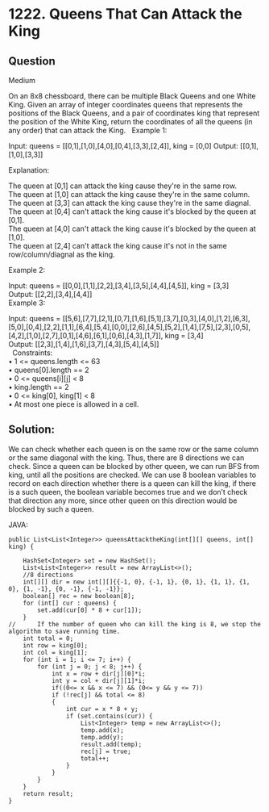 # 1222. Queens That Can Attack the King

## Question
Medium

On an 8x8 chessboard, there can be multiple Black Queens and one White King. Given an array of integer coordinates queens that represents the positions of the Black Queens, and a pair of coordinates king that represent the position of the White King, return the coordinates of all the queens (in any order) that can attack the King.
 
Example 1:

Input: queens = [[0,1],[1,0],[4,0],[0,4],[3,3],[2,4]], king = [0,0]
Output: [[0,1],[1,0],[3,3]]

Explanation: 

The queen at [0,1] can attack the king cause they're in the same row.  
The queen at [1,0] can attack the king cause they're in the same column.  
The queen at [3,3] can attack the king cause they're in the same diagnal.  
The queen at [0,4] can't attack the king cause it's blocked by the queen at [0,1].  
The queen at [4,0] can't attack the king cause it's blocked by the queen at [1,0].  
The queen at [2,4] can't attack the king cause it's not in the same row/column/diagnal as the king.  

Example 2:

Input: queens = [[0,0],[1,1],[2,2],[3,4],[3,5],[4,4],[4,5]], king = [3,3]  
Output: [[2,2],[3,4],[4,4]]  
Example 3:

Input: queens = [[5,6],[7,7],[2,1],[0,7],[1,6],[5,1],[3,7],[0,3],[4,0],[1,2],[6,3],[5,0],[0,4],[2,2],[1,1],[6,4],[5,4],[0,0],[2,6],[4,5],[5,2],[1,4],[7,5],[2,3],[0,5],[4,2],[1,0],[2,7],[0,1],[4,6],[6,1],[0,6],[4,3],[1,7]], king = [3,4]  
Output: [[2,3],[1,4],[1,6],[3,7],[4,3],[5,4],[4,5]]  
 
Constraints:  
•	1 <= queens.length <= 63  
•	queens[0].length == 2  
•	0 <= queens[i][j] < 8  
•	king.length == 2  
•	0 <= king[0], king[1] < 8  
•	At most one piece is allowed in a cell.  


## Solution:

We can check whether each queen is on the same row or the same column or the same diagonal with the king. Thus, there are 8 directions we can check. Since a queen can be blocked by other queen, we can run BFS from king, until all the positions are checked. We can use 8 boolean variables to record on each direction whether there is a queen can kill the king, if there is a such queen, the boolean variable becomes true and we don’t check that direction any more, since other queen on this direction would be blocked by such a queen.

JAVA:
	
	public List<List<Integer>> queensAttacktheKing(int[][] queens, int[] king) {
	
        HashSet<Integer> set = new HashSet();
        List<List<Integer>> result = new ArrayList<>();
		//8 directions
        int[][] dir = new int[][]{{-1, 0}, {-1, 1}, {0, 1}, {1, 1}, {1, 0}, {1, -1}, {0, -1}, {-1, -1}};
        boolean[] rec = new boolean[8];
        for (int[] cur : queens) {
            set.add(cur[0] * 8 + cur[1]);
        }
	//      If the number of queen who can kill the king is 8, we stop the algorithm to save running time.
        int total = 0;
        int row = king[0];
        int col = king[1];
        for (int i = 1; i <= 7; i++) {
            for (int j = 0; j < 8; j++) {
                int x = row + dir[j][0]*i;
                int y = col + dir[j][1]*i;
                if((0<= x && x <= 7) && (0<= y && y <= 7))
                if (!rec[j] && total <= 8)
                {
                    int cur = x * 8 + y;
                    if (set.contains(cur)) {
                        List<Integer> temp = new ArrayList<>();
                        temp.add(x);
                        temp.add(y);
                        result.add(temp);
                        rec[j] = true;
                        total++;
                    }
                }
            }
        }
        return result;
    }

